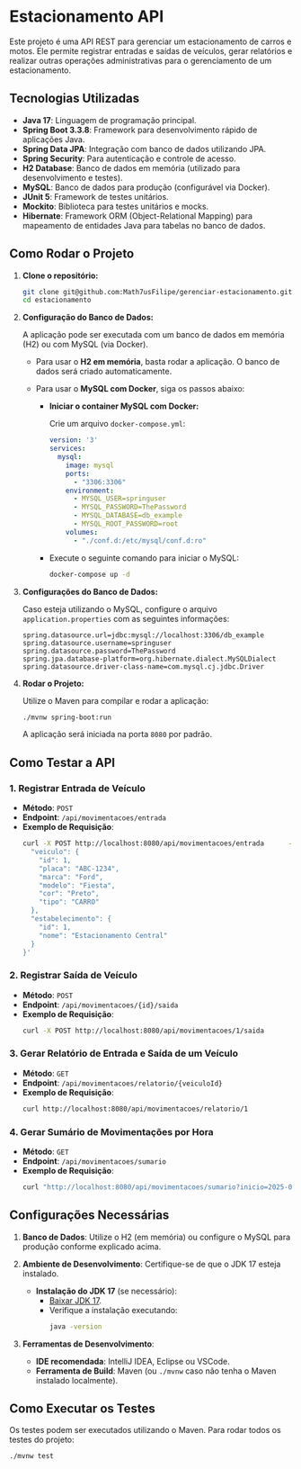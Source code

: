 
# Estacionamento API

Este projeto é uma API REST para gerenciar um estacionamento de carros e motos. Ele permite registrar entradas e saídas de veículos, gerar relatórios e realizar outras operações administrativas para o gerenciamento de um estacionamento.

## Tecnologias Utilizadas

- **Java 17**: Linguagem de programação principal.
- **Spring Boot 3.3.8**: Framework para desenvolvimento rápido de aplicações Java.
- **Spring Data JPA**: Integração com banco de dados utilizando JPA.
- **Spring Security**: Para autenticação e controle de acesso.
- **H2 Database**: Banco de dados em memória (utilizado para desenvolvimento e testes).
- **MySQL**: Banco de dados para produção (configurável via Docker).
- **JUnit 5**: Framework de testes unitários.
- **Mockito**: Biblioteca para testes unitários e mocks.
- **Hibernate**: Framework ORM (Object-Relational Mapping) para mapeamento de entidades Java para tabelas no banco de dados.

## Como Rodar o Projeto

1. **Clone o repositório:**

   ```bash
   git clone git@github.com:Math7usFilipe/gerenciar-estacionamento.git
   cd estacionamento
   ```

2. **Configuração do Banco de Dados:**

   A aplicação pode ser executada com um banco de dados em memória (H2) ou com MySQL (via Docker).

    - Para usar o **H2 em memória**, basta rodar a aplicação. O banco de dados será criado automaticamente.
    - Para usar o **MySQL com Docker**, siga os passos abaixo:

        - **Iniciar o container MySQL com Docker:**

          Crie um arquivo `docker-compose.yml`:

          ```yaml
          version: '3'
          services:
            mysql:
              image: mysql
              ports:
                - "3306:3306"
              environment:
                - MYSQL_USER=springuser
                - MYSQL_PASSWORD=ThePassword
                - MYSQL_DATABASE=db_example
                - MYSQL_ROOT_PASSWORD=root
              volumes:
                - "./conf.d:/etc/mysql/conf.d:ro"
          ```

        - Execute o seguinte comando para iniciar o MySQL:

          ```bash
          docker-compose up -d
          ```

3. **Configurações do Banco de Dados:**

   Caso esteja utilizando o MySQL, configure o arquivo `application.properties` com as seguintes informações:

   ```properties
   spring.datasource.url=jdbc:mysql://localhost:3306/db_example
   spring.datasource.username=springuser
   spring.datasource.password=ThePassword
   spring.jpa.database-platform=org.hibernate.dialect.MySQLDialect
   spring.datasource.driver-class-name=com.mysql.cj.jdbc.Driver
   ```

4. **Rodar o Projeto:**

   Utilize o Maven para compilar e rodar a aplicação:

   ```bash
   ./mvnw spring-boot:run
   ```

   A aplicação será iniciada na porta `8080` por padrão.

## Como Testar a API

### 1. **Registrar Entrada de Veículo**

- **Método**: `POST`
- **Endpoint**: `/api/movimentacoes/entrada`
- **Exemplo de Requisição**:
  ```bash
  curl -X POST http://localhost:8080/api/movimentacoes/entrada      -H "Content-Type: application/json"      -d '{
    "veiculo": {
      "id": 1,
      "placa": "ABC-1234",
      "marca": "Ford",
      "modelo": "Fiesta",
      "cor": "Preto",
      "tipo": "CARRO"
    },
    "estabelecimento": {
      "id": 1,
      "nome": "Estacionamento Central"
    }
  }'
  ```

### 2. **Registrar Saída de Veículo**

- **Método**: `POST`
- **Endpoint**: `/api/movimentacoes/{id}/saida`
- **Exemplo de Requisição**:
  ```bash
  curl -X POST http://localhost:8080/api/movimentacoes/1/saida
  ```

### 3. **Gerar Relatório de Entrada e Saída de um Veículo**

- **Método**: `GET`
- **Endpoint**: `/api/movimentacoes/relatorio/{veiculoId}`
- **Exemplo de Requisição**:
  ```bash
  curl http://localhost:8080/api/movimentacoes/relatorio/1
  ```

### 4. **Gerar Sumário de Movimentações por Hora**

- **Método**: `GET`
- **Endpoint**: `/api/movimentacoes/sumario`
- **Exemplo de Requisição**:
  ```bash
  curl "http://localhost:8080/api/movimentacoes/sumario?inicio=2025-02-15T10:00:00&fim=2025-02-15T11:00:00"
  ```

## Configurações Necessárias

1. **Banco de Dados**: Utilize o H2 (em memória) ou configure o MySQL para produção conforme explicado acima.
2. **Ambiente de Desenvolvimento**: Certifique-se de que o JDK 17 esteja instalado.

    - **Instalação do JDK 17** (se necessário):
        - [Baixar JDK 17](https://jdk.java.net/17/).
        - Verifique a instalação executando:
          ```bash
          java -version
          ```

3. **Ferramentas de Desenvolvimento**:
    - **IDE recomendada**: IntelliJ IDEA, Eclipse ou VSCode.
    - **Ferramenta de Build**: Maven (ou `./mvnw` caso não tenha o Maven instalado localmente).

## Como Executar os Testes

Os testes podem ser executados utilizando o Maven. Para rodar todos os testes do projeto:

```bash
./mvnw test
```

